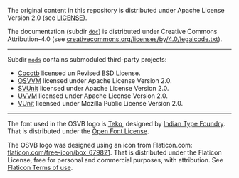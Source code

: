 The original content in this repository is distributed under Apache License Version 2.0 (see [LICENSE](LICENSE)).

The documentation (subdir [`doc`](doc)) is distributed under Creative Commons Attribution-4.0 (see [creativecommons.org/licenses/by/4.0/legalcode.txt](https://creativecommons.org/licenses/by/4.0/legalcode.txt)).

---

Subdir [`mods`](mods) contains submoduled third-party projects:

- [Cocotb](https://hdl.github.io/awesome/items/cocotb/) licensed un Revised BSD License.
- [OSVVM](https://hdl.github.io/awesome/items/osvvm/) licensed under Apache License Version 2.0.
- [SVUnit](https://hdl.github.io/awesome/items/svunit/) licensed under Apache License Version 2.0.
- [UVVM](https://hdl.github.io/awesome/items/uvvm/) licensed under Apache License Version 2.0.
- [VUnit](https://hdl.github.io/awesome/items/vunit/) licensed under Mozilla Public License Version 2.0.

---

The font used in the OSVB logo is [Teko](https://fonts.google.com/specimen/Teko), designed by [Indian Type Foundry](http://www.indiantypefoundry.com/).
That is distributed under the [Open Font License](https://scripts.sil.org/cms/scripts/page.php?site_id=nrsi&id=OFL).

The OSVB logo was designed using an icon from Flaticon.com: [flaticon.com/free-icon/box_679821](https://www.flaticon.com/free-icon/box_679821).
That is distributed under the Flaticon License, free for personal and commercial purposes, with attribution.
See [Flaticon Terms of use](https://www.freepikcompany.com/legal#nav-flaticon).
